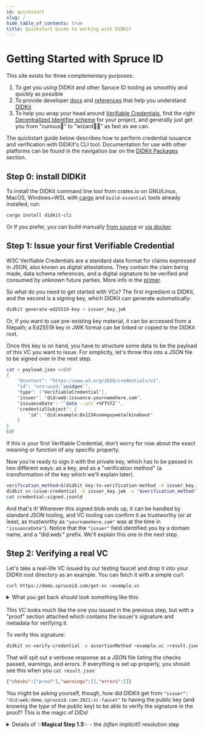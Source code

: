 ```yaml
--- 
id: quickstart
slug: /
hide_table_of_contents: true
title: Quickstart Guide to working with DIDKit
---
```


# Getting Started with Spruce ID

This site exists for three complementary purposes: 
1. To get you *using* DIDKit and other Spruce ID tooling as smoothly and quickly
   as possible
2. To provide developer [docs](/docs/) and [references](/docs/glossary)
   that help you understand [DIDKit](/docs/didkit)
3. To help you wrap your head around
   [Verifiable Credentials](/docs/primer/), find the right [Decentralized
   Identifier scheme](/docs/didkit/did-methods) for your project, and generally just
   get you from "curious🤔" to "wizard🧙‍♂️" as fast as we can.

The quickstart guide below describes how to perform credential issuance and verification with DIDKit's CLI tool. Documentation for use with other platforms can be found in the navigation bar on the [DIDKit Packages](/docs/didkit-packages/rust) section.

## Step 0: install DIDKit 

To install the DIDKit command line tool from crates.io on GNU/Linux, MacOS,
Windows+WSL with
[cargo](https://doc.rust-lang.org/cargo/getting-started/installation.html) and
`build-essential` tools already installed, run:

```sh
cargo install didkit-cli
```

Or if you prefer, you can build manually [from source](/docs/didkit/install#manual) or [via docker](/docs/didkit/install#docker).

## Step 1: Issue your first Verifiable Credential

W3C Verifiable Credentials are a standard data format for claims expressed in
JSON, also known as digital attestations. They contain the claim being made,
data schema references, and a digital signature to be verified and consumed by
unknown future parties. More info in the [primer](/docs/primer).

So what do you need to get started with VCs? The first ingredient is DIDKit, and the second is a signing key, which DIDKit can generate automatically:

```sh
didkit generate-ed25519-key > issuer_key.jwk
```

Or, if you want to use pre-existing key material, it can be accessed from a filepath; a Ed25519 key in JWK format can be linked or copied to the DIDKit root.

Once this key is on hand, you have to structure some data to be the payload of
this VC you want to issue. For simplicity, let's throw this into a JSON file to
be signed over in the next step.
          
```bash
cat > payload.json <<EOF
{
    "@context": "https://www.w3.org/2018/credentials/v1",
    "id": "urn:uuid:`uuidgen`",
    "type": ["VerifiableCredential"],
    "issuer": "did:web:issuance.yournamehere.com",
    "issuanceDate": "`date --utc +%FT%TZ`",
    "credentialSubject": {
        "id": "did:example:0x1234someguywetalkinabout"
    }
}
EOF
```

If this is your first Verifiable Credential, don't worry for now about the exact meaning or function of any specific property.

Now you're ready to sign it with the private key, which has to be passed in two different ways: as a key, and as a "verification method" (a transformation of the key which we'll explain later).

```sh
verification_method=$(didkit key-to-verification-method -k issuer_key.jwk)
didkit vc-issue-credential -k issuer_key.jwk -v "$verification_method" -p assertionMethod <payload.json >credential-signed.jsonld
cat credential-signed.jsonld
```

And that's it! Wherever this signed blob ends up, it can be handled by standard
JSON tooling, and VC tooling can confirm it as trustworthy (or at
least, as trustworthy as `"yournamehere.com"` was at the time in `"issuanceDate"`).
Notice that the `"issuer"` field identified you by a domain name, and a "did:web:"
prefix. We'll explain this one in the next step.

## Step 2: Verifying a real VC

Let's take a real-life VC issued by our testing faucet and drop it into your DIDKit root directory as an example.  You can fetch it with a simple curl:

```sh
curl https://demo.spruceid.com/get-vc >example.vc
```

<details>
  <summary>What you get back should look something like this:</summary>
  <div>
     <code>{`
{
  "@context":["https://www.w3.org/2018/credentials/v1"],
  "type":"VerifiableCredential",
  "credentialSubject":{},
  "issuer":"did:web:demo.spruceid.com",
  "issuanceDate":"2021-09-13T18:23:56Z",
  "proof":{
    "type":"Ed25519Signature2018",
    "proofPurpose":"assertionMethod",
    "verificationMethod":"did:web:demo.spruceid.com#_t-v-Ep7AtkELhhvAzCCDzy1O5Bn_z1CVFv9yiRXdHY",
    "created":"2021-09-13T18:23:56.483Z",
    "jws":"eyJhbGciOiJFZERTQSIsImNyaXQiOlsiYjY0Il0sImI2NCI6ZmFsc2V9..X5J2jI5j3TPqFO_g6XOlB730WlXJ8mDsfoyLQ4u60MelVosi1Et6V_pB7-zELDggdqZTsKQjSqDodv0m7ui1Bg"
  },
  "expirationDate":"2021-10-13T18:23:56Z"
}
`.slice(1, -1)}</code>
  </div>
<br />
  <div><i>Note: Another way to get a fresh example VC (issued to an actual
    DID) is to first install the Credible mobile wallet on
    a mobile device, whether from <a href="https://github.com/spruceid/credible">source code</a>,
    from <a href="https://testflight.apple.com/join/CPZON8Ho">Apple Test Flight</a>, 
    or from <a href="https://play.google.com/store/apps/details?id=com.spruceid.app.credible&hl=de&gl=US">the Google Play store</a>. This will automatically generate an off-chain did-tz (it will resemble <code>did:tz:tz1aTuW7578MTt3ZtWYCjX65nUXkzE1CMcAf</code>), and when you navigate to <a href="https://demo.spruceid.com">our demo faucet</a></i> on a computer, you can use the QR issuance to get a VC issued into the wallet, identifying its subject by its unique, decentralized identifier. 
  </div>
</details>

<br />
This VC looks much like the one you issued in the
previous step, but with a "proof" section attached which contains the issuer's
signature and metadata for verifying it. 

To verify this signature:

```bash
didkit vc-verify-credential -p assertionMethod <example.vc >result.json
```

That will spit out a verbose response as a JSON file listing the checks passed, warnings, and errors. If everything is set up properly, you should see this when you `cat result.json`:

```json
{"checks":["proof"],"warnings":[],"errors":[]}
```

You might be asking yourself, though, how did DIDKit get from `"issuer": "did:web:demo.spruceid.com:2021:vc-faucet"` to having the public key (and knowing the *type* of the public key) to be able to verify the signature in the proof? This is the magic of DIDs!

<details><summary>Details of ✨<strong>Magical Step 1.5</strong>✨ - the <em>(often implicit!)</em> resolution step</summary>
<br />
Let's take the simple example VC above, issued by <code>did:web:demo.spruceid.com:2021:vc-faucet</code>, i.e. our <a
href="https://demo.spruceid.com/">VC faucet</a>). Information about this issuer
has to be "resolved" in much the same way that a domain name resolves to an IP address. 
There are many ways of resolving DIDs, but let's stick to DID-web
for now, as it is the easiest to understand.
          
A "did-web" is a DID which publishes its "DID Document" (a data file containing
identity information and public keys) in a standardized location at the website
it identifies. <a
href="https://demo.spruceid.com/2021/vc-faucet/did.json">https://demo.spruceid.com/2021/vc-faucet/did.json</a> publishes resolution
information about the DID <code>did:web:demo.spruceid.com:2021:vc-faucet</code>.
A "did-web" tells you exactly where to go to "resolve" a DID into a DID
document: 

* you tack <code>/.well-known/did.json</code> to the end of a root
domain
* or just <code>/did.json</code> if a path is already provided (as in `2021:vc-faucet`, 
the path at the end of the did-web <code>did:web:demo.spruceid.com:2021:vc-faucet</code>)

Then fetch that JSON blob. 

Other DID methods have more complex resolution mechanisms, but take
the same input (a DID string) which resolves to the same
kind of DID document (except a few optional parameters specific to each DID method)

The most basic and useful thing that a DID Document contains is a series of
"verification methods", i.e., public keys used for specific purposes and which
can be referenced by specific relative references. These are used to check the
signature on a VC, among other purposes. See, for example, this DID document
from the demo app we use to test DIDKit and wallets:

<details>
  <summary class='fake-h3'>Behold! A real-world DID Document!</summary><br />
    <code>{`
{
  "@context": [
    "https://www.w3.org/ns/did/v1",
    {
      "@id": "https://w3id.org/security#publicKeyJwk",
      "@type": "@json"
    }
  ],
  "id": "did:web:demo.spruceid.com:2021:vc-faucet",
  "verificationMethod": [
    {
      "id": "did:web:demo.spruceid.com:2021:vc-faucet#key-1",
      "type": "Ed25519VerificationKey2018",
      "controller": "did:web:demo.spruceid.com:2021:vc-faucet",
      "publicKeyJwk": {
        "kty": "OKP",
        "crv": "Ed25519",
        "x": "ZMKSD7bKSOg_4IQhZUd-2VCoBTCrEB8L2tql4oRNDUg"
      }
    }
  ],
  "authentication": [
    "did:web:demo.spruceid.com:2021:vc-faucet#key-1"
  ],
  "assertionMethod": [
    "did:web:demo.spruceid.com:2021:vc-faucet#key-1"
  ]
}
`.slice(1, -1)}</code>

<br />*Note: this DID Document has an Ed25519 key as its "key-1" (default key)
that is the designated key for <code>`authentication`</code> and
<code>`assertionMethod`</code> purposes. The latter alias signals to wallets
that this is the key used to sign assertions about the world-- assertions that
this public key makes verifiable.*

</details>
<br />

On the issuer side a verification method can be derived
from the private key, that's not an option downstream. That's
why DID Documents exist: to publish annotated key material
that can be used to verify signatures in the world. Having resolved
the issuer's DID, you now have the subset of its contents needed to verify a
credential: the "verification method" for checking the signatures on a VC.

Spelled out step by step this sounds like a lot, but in practice DID resolution 
happens automatically once everything is up and running, as you already saw above.  

If you needed to do only the solution step for some reason,
you could fetch a DID Document with a single DIDKit command as well, in any
context with web access:

<code>{`didkit did-dereference did:web:demo.spruceid.com:2021:vc-faucet`}</code>

</details>
